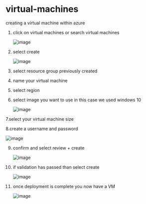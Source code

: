 # virtual-machines
creating a virtual machine within azure

1. click on virtual machines or search virtual machines
   
   ![image](https://github.com/bozuna92/virtual-machines/assets/155588954/6c00f234-a54c-4ccd-b3bb-ce8d813afcf1)

2. select create
   
   ![image](https://github.com/bozuna92/virtual-machines/assets/155588954/5b8e9af9-030f-4fa2-aa2a-533b7dd7c270)

3. select resource group previously created
4. name your virtual machine
5. select region
6. select image you want to use in this case we used windows 10
   
   ![image](https://github.com/bozuna92/virtual-machines/assets/155588954/34301183-f12c-4287-82bf-fd44188359e1)

7.select your virtual machine size

8.create a username and password

![image](https://github.com/bozuna92/virtual-machines/assets/155588954/332ea06a-e7c1-45a8-80c5-c79b3edf52b7)

9. confirm and select review + create

   ![image](https://github.com/bozuna92/virtual-machines/assets/155588954/d46d3f13-522f-45f7-80e0-569c7ea49bc1)

10. if validation has passed than select create

    ![image](https://github.com/bozuna92/virtual-machines/assets/155588954/bc28d474-53db-4ba5-98e8-6fffad76b880)


11. once deployment is complete you now have a VM

    ![image](https://github.com/bozuna92/virtual-machines/assets/155588954/74c4251d-6d98-4ecb-b205-3eba0f7de1e6)





   
